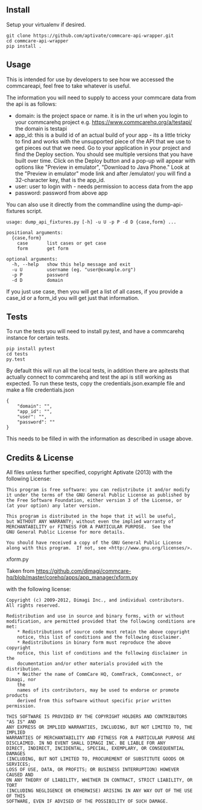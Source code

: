 Install
-------

Setup your virtualenv if desired.
````
git clone https://github.com/aptivate/commcare-api-wrapper.git
cd commcare-api-wrapper
pip install .
````

Usage
-----
This is intended for use by developers to see how we accessed the commcareapi,
feel free to take whatever is useful.

The information you will need to supply to access your commcare data from the 
api is as follows:
* domain: is the project space or name. it is in the url when you login to your
  commcarehq project e.g. https://www.commcarehq.org/a/testapi/ the domain is
  testapi
* app_id: this is a build id of an actual build of your app - its a little
  tricky to find and works with the unsupported piece of the API that we use to
get pieces out that we need. Go to your application in your project and find 
the Deploy section. You should see multiple versions that you have built over
time. Click on the Deploy button and a pop-up will appear with options like
"Preview in emulator", "Download to Java Phone." Look at the "Preview in
emulator" mode link and after /emulator/ you will find a 32-character key, that
is the app_id.
* user: user to login with - needs permission to access data from the app
* password: password from above app

You can also use it directly from the commandline using the dump-api-fixtures
script.
````
usage: dump_api_fixtures.py [-h] -u U -p P -d D {case,form} ...

positional arguments:
  {case,form}
    case       list cases or get case
    form       get form

optional arguments:
  -h, --help   show this help message and exit
  -u U         username (eg. "user@example.org")
  -p P         password
  -d D         domain 
````
If you just use case, then you will get a list of all cases, if you provide a
case_id or a form_id you will get just that information.

Tests
-----
To run the tests you will need to install py.test, and have a commcarehq
instance for certain tests.

````
pip install pytest
cd tests
py.test
````
By default this will run all the local tests, in addition there are apitests
that actually connect to commcarehq and test the api is still working as
expected. To run these tests, copy the credentials.json.example file and make a
file credentials.json

    {
        "domain": "",
        "app_id": "",
        "user": "",
        "password": ""
    }
This needs to be filled in with the information as described in usage above.

Credits & License
-----------------
All files unless further specified, copyright Aptivate (2013) with the following
License:

    This program is free software: you can redistribute it and/or modify
    it under the terms of the GNU General Public License as published by
    the Free Software Foundation, either version 3 of the License, or
    (at your option) any later version.

    This program is distributed in the hope that it will be useful,
    but WITHOUT ANY WARRANTY; without even the implied warranty of
    MERCHANTABILITY or FITNESS FOR A PARTICULAR PURPOSE.  See the
    GNU General Public License for more details.

    You should have received a copy of the GNU General Public License
    along with this program.  If not, see <http://www.gnu.org/licenses/>.

xform.py

Taken from https://github.com/dimagi/commcare-hq/blob/master/corehq/apps/app_manager/xform.py

with the following license:

    Copyright (c) 2009-2012, Dimagi Inc., and individual contributors.
    All rights reserved.

    Redistribution and use in source and binary forms, with or without
    modification, are permitted provided that the following conditions are met:
        * Redistributions of source code must retain the above copyright
        notice, this list of conditions and the following disclaimer.
        * Redistributions in binary form must reproduce the above copyright
        notice, this list of conditions and the following disclaimer in the
        documentation and/or other materials provided with the distribution.
        * Neither the name of CommCare HQ, CommTrack, CommConnect, or Dimagi, nor
        the
        names of its contributors, may be used to endorse or promote products
        derived from this software without specific prior written permission.

    THIS SOFTWARE IS PROVIDED BY THE COPYRIGHT HOLDERS AND CONTRIBUTORS "AS IS" AND
    ANY EXPRESS OR IMPLIED WARRANTIES, INCLUDING, BUT NOT LIMITED TO, THE IMPLIED
    WARRANTIES OF MERCHANTABILITY AND FITNESS FOR A PARTICULAR PURPOSE ARE
    DISCLAIMED. IN NO EVENT SHALL DIMAGI INC. BE LIABLE FOR ANY
    DIRECT, INDIRECT, INCIDENTAL, SPECIAL, EXEMPLARY, OR CONSEQUENTIAL DAMAGES
    (INCLUDING, BUT NOT LIMITED TO, PROCUREMENT OF SUBSTITUTE GOODS OR SERVICES;
    LOSS OF USE, DATA, OR PROFITS; OR BUSINESS INTERRUPTION) HOWEVER CAUSED AND
    ON ANY THEORY OF LIABILITY, WHETHER IN CONTRACT, STRICT LIABILITY, OR TORT
    (INCLUDING NEGLIGENCE OR OTHERWISE) ARISING IN ANY WAY OUT OF THE USE OF THIS
    SOFTWARE, EVEN IF ADVISED OF THE POSSIBILITY OF SUCH DAMAGE.
